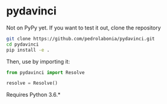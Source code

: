 # pydavinci

Not on PyPy yet. If you want to test it out, clone the repository
```bash
git clone https://github.com/pedrolabonia/pydavinci.git
cd pydavinci
pip install -e .
```

Then, use by importing it:

```python
from pydavinci import Resolve

resolve = Resolve()
```

Requires Python 3.6.*
